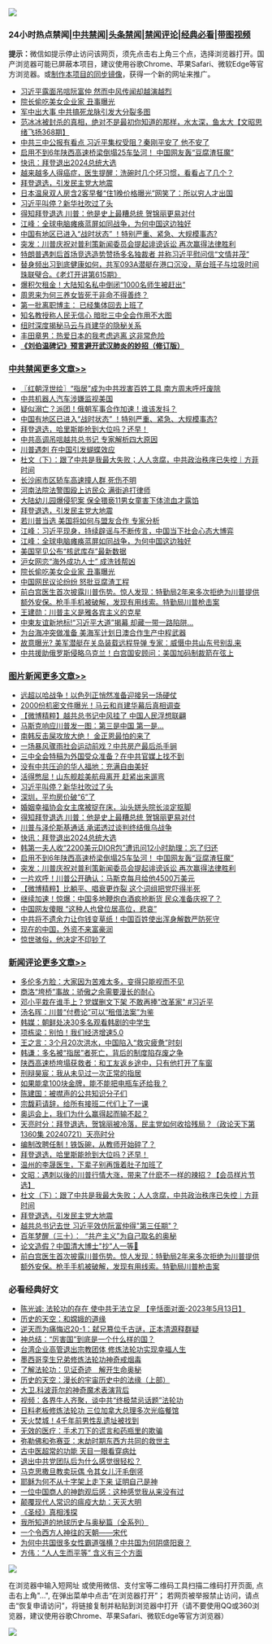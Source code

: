 ![](https://raw.githubusercontent.com/jsvpn/jsproxy/dev/64photo/fqnews-qr.jpg)

<div id="tt">
<h3>24小时热点禁闻|<a href="#%E4%B8%AD%E5%85%B1%E7%A6%81%E9%97%BB%E6%9B%B4%E5%A4%9A%E6%96%87%E7%AB%A0">中共禁闻</a>|<a href="#%E5%9B%BE%E7%89%87%E6%96%B0%E9%97%BB%E6%9B%B4%E5%A4%9A%E6%96%87%E7%AB%A0">头条禁闻</a>|<a href="#%E6%96%B0%E9%97%BB%E8%AF%84%E8%AE%BA%E6%9B%B4%E5%A4%9A%E6%96%87%E7%AB%A0">禁闻评论|<a href="#%E5%BF%85%E7%9C%8B%E7%BB%8F%E5%85%B8%E5%A5%BD%E6%96%87">经典必看</a>|<a href="https://2654106.xyz/3" target="_blank">带图视频</a></h3>
<div><b>提示：</b>微信如提示停止访问该网页，须先点击右上角三个点，选择浏览器打开。国产浏览器可能已屏蔽本项目，建议使用谷歌Chrome、苹果Safari、微软Edge等官方浏览器。或<a href="%E5%88%B6%E4%BD%9Cgit%E7%A6%81%E9%97%BB%E9%95%9C%E5%83%8F.md">制作本项目的同步镜像</a>，获得一个新的网址来推广。</div>
<ul>

<li><a href="/baitai/20240721/2065041.md">习近平露面吊唁阮富仲 然而中风传闻却越演越烈</a></li>
<li><a href="/cbnews/20240721/2065050.md">院长偷吃美女企业家 丑事曝光</a></li>
<li><a href="/ccpdope/20240721/2064978.md">军中出大事 中共搞死龙脉引发大分裂多图</a></li>
<li><a href="/sohnews/20240721/2064902.md">范冰冰被封杀的真相，绝对不是最初你知道的那样，水太深，鱼太大【文昭思绪飞扬368期】</a></li>
<li><a href="/baitai/20240722/2065097.md">中共三中公报有看点 习近平集权受阻？秦刚平安了 他不安了</a></li>
<li><a href="/topimagenews/20240721/2065044.md">启用不到6年陕西高速桥梁倒塌25车坠河！ 中国网友轰“豆腐渣狂魔”</a></li>
<li><a href="/topimagenews/20240722/2065110.md">快讯：拜登退出2024总统大选</a></li>
<li><a href="/health/20240721/2065020.md">越来越多人得癌症，医生提醒：洗碗时几个坏习惯，看看占了几个？</a></li>
<li><a href="/comments/20240722/2065131.md">拜登退选，引发民主党大地震</a></li>
<li><a href="/funmedia/20240721/2065089.md">日本温泉双人房含2客早餐“住1晚价格曝光”网笑了：所以穷人才出国</a></li>
<li><a href="/topimagenews/20240722/2065169.md">习近平叫停？新华社吹过了头</a></li>
<li><a href="/topimagenews/20240722/2065122.md">得知拜登退选 川普：他是史上最糟总统 贺锦丽更易对付</a></li>
<li><a href="/cbnews/20240721/2065086.md">江峰：全球电脑瘫痪蓝屏如同战争，为何中国这边独好</a></li>
<li><a href="/cbnews/20240722/2065185.md">中国有地区已进入“战时状态” ！特别严重、紧急、大规模事态?</a></li>
<li><a href="/topimagenews/20240721/2064971.md">突发：川普庆祝对普利策新闻委员会提起诽谤诉讼 再次赢得法律胜利</a></li>
<li><a href="/headline/20240721/2065011.md">特朗普遇刺后首场竞选造势赞扬多名独裁者 并称习近平慰问信“文情并茂”</a></li>
<li><a href="/sohnews/20240721/2065003.md">替身频出习到底健康如何，共军093A潜艇在港口沉没，草台班子与垃圾时间珠联璧合。《老灯开讲第615期》</a></li>
<li><a href="/cnnews/20240722/2065126.md">爆积欠租金！大陆知名私中倒闭“1000名师生被赶出”</a></li>
<li><a href="/sohnews/20240721/2065061.md">周恩来为何三养女皆死于非命不得善终？</a></li>
<li><a href="/lifebaike/20240721/2065070.md">第一批离职博主： 已经集体回去上班了</a></li>
<li><a href="/ccpdope/20240721/2065043.md">知名教授称人民无信心 暗批三中全会作用不大图</a></li>
<li><a href="/baitai/20240722/2065156.md">纽时深度揭秘马云与肖建华的隐秘关系</a></li>
<li><a href="/worldnews/20240721/2064984.md">丰田章男：热爱日本的我考虑逃离 这非常危险</a></li>
<li><b><a href="/comments/20200207/1272816.md" target="_blank">《刘伯温碑记》预言避开武汉肺炎的妙招（修订版）</a></b></li>
</ul>
</div>

<div class="catlist">
<h3><a href="/cbnews/" target="_blank">中共禁闻</a><span><a href="/cbnews/" target="_blank" rel="nofollow">更多文章>></a></span></h3>
<ul>
<li><a href="/cbnews/20240722/2065253.md" target="_blank">〖红朝浮世绘〗“指居”成为中共戕害百姓工具 南方周末呼吁废除</a></li>
<li><a href="/cbnews/20240722/2065216.md" target="_blank">中共机器人汽车涉嫌监视美国</a></li>
<li><a href="/cbnews/20240722/2065215.md" target="_blank">疑似溺亡？派团！俄朝军事合作加速！谁该发抖？</a></li>
<li><a href="/cbnews/20240722/2065185.md" target="_blank">中国有地区已进入“战时状态” ！特别严重、紧急、大规模事态?</a></li>
<li><a href="/comments/20240722/2065184.md" target="_blank">拜登退选，哈里斯能抢到大位吗？还早！</a></li>
<li><a href="/cbnews/20240722/2065171.md" target="_blank">中共高调吊唁越共总书记 专家解析四大原因</a></li>
<li><a href="/cbnews/20240722/2065170.md" target="_blank">川普遇刺 在中国引发蝴蝶效应</a></li>
<li><a href="/comments/20240722/2065152.md" target="_blank">杜文（下）：跟了中共是我最大失败；人人贪腐，中共政治秩序已失控｜方菲时间</a></li>
<li><a href="/cbnews/20240722/2065143.md" target="_blank">长沙闹市区轿车高速撞人群 死伤不明</a></li>
<li><a href="/cbnews/20240722/2065142.md" target="_blank">河南法院法警围殴上访民众 满街追打律师</a></li>
<li><a href="/cbnews/20240722/2065132.md" target="_blank">大陆幼儿园爆侵犯案 保全猥亵11男女童害下体流血才露馅</a></li>
<li><a href="/comments/20240722/2065131.md" target="_blank">拜登退选，引发民主党大地震</a></li>
<li><a href="/cbnews/20240722/2065099.md" target="_blank">若川普当选 美国将如何与盟友合作 专家分析</a></li>
<li><a href="/cbnews/20240721/2065087.md" target="_blank">江峰：习近平现身，持续辟谣与不断传言，中国当下社会心态大博弈</a></li>
<li><a href="/cbnews/20240721/2065086.md" target="_blank">江峰：全球电脑瘫痪蓝屏如同战争，为何中国这边独好</a></li>
<li><a href="/cbnews/20240721/2065053.md" target="_blank">美国罕见公布“核武库存”最新数据</a></li>
<li><a href="/cbnews/20240721/2065051.md" target="_blank">沪女网恋“海外成功人士” 成洗钱帮凶</a></li>
<li><a href="/cbnews/20240721/2065050.md" target="_blank">院长偷吃美女企业家 丑事曝光</a></li>
<li><a href="/cbnews/20240721/2065049.md" target="_blank">中国网民议论纷纷 怒批豆腐渣工程</a></li>
<li><a href="/comments/20240721/2065046.md" target="_blank">前白宫医生首次披露川普伤势。惊人发现：特勤局2年来多次拒绝为川普提供额外安保。枪手手机被破解，发现有用线索。特勤局川普枪击案</a></li>
<li><a href="/comments/20240721/2065039.md" target="_blank">王建勋：川普主义是雅各宾主义的克星</a></li>
<li><a href="/cbnews/20240721/2064991.md" target="_blank">中柬友谊新地标!“习近平大道”揭幕 却藏一带一路陷阱…</a></li>
<li><a href="/cbnews/20240721/2064974.md" target="_blank">为台海冲突做准备 美海军计划日澳合作生产中程武器</a></li>
<li><a href="/cbnews/20240721/2064973.md" target="_blank">故意曝光? 美军潜艇在关岛装载远程导弹 专家：威慑中共山东号别乱来</a></li>
<li><a href="/cbnews/20240721/2064972.md" target="_blank">中共援助俄罗斯侵略乌克兰！白宫国安顾问：美国加码制裁箭在弦上</a></li>

</ul>
</div>
<div class="catlist">
<h3><a href="/topimagenews/" target="_blank">图片新闻</a><span><a href="/topimagenews/" target="_blank" rel="nofollow">更多文章>></a></span></h3>
<ul>
<li><a href="/topimagenews/20240722/2065241.md" target="_blank">远超以哈战争！以色列正悄然准备迎接另一场硬仗</a></li>
<li><a href="/topimagenews/20240722/2065240.md" target="_blank">2000份机密文件曝光！马云和肖建华幕后真相调查</a></li>
<li><a href="/topimagenews/20240722/2065239.md" target="_blank">【微博精粹】越共总书记中风挂了 中国人民浮想联翩</a></li>
<li><a href="/topimagenews/20240722/2065210.md" target="_blank">马斯克响应川普发一图：第三是中国 第一是…</a></li>
<li><a href="/topimagenews/20240722/2065209.md" target="_blank">南韩反击屎攻放大绝！ 金正恩最怕的来了</a></li>
<li><a href="/topimagenews/20240722/2065197.md" target="_blank">一场暴风骤雨社会运动前戏？中共房产最后杀手锏</a></li>
<li><a href="/topimagenews/20240722/2065196.md" target="_blank">三中全会特稿为外国受众准备？在中共官媒上找不到</a></li>
<li><a href="/topimagenews/20240722/2065183.md" target="_blank">没有中共压迫的华人福地：充满自由美好</a></li>
<li><a href="/topimagenews/20240722/2065182.md" target="_blank">活得憋屈！山东舰趁美航母离开 赶紧出来遛弯</a></li>
<li><a href="/topimagenews/20240722/2065169.md" target="_blank">习近平叫停？新华社吹过了头</a></li>
<li><a href="/topimagenews/20240722/2065168.md" target="_blank">深圳，平均房价破“6”了</a></li>
<li><a href="/topimagenews/20240722/2065167.md" target="_blank">婚姻幸福协会女主席被捉在床，汕头姘头院长淡定抠脚</a></li>
<li><a href="/topimagenews/20240722/2065122.md" target="_blank">得知拜登退选 川普：他是史上最糟总统 贺锦丽更易对付</a></li>
<li><a href="/topimagenews/20240722/2065115.md" target="_blank">川普与泽伦斯基通话 承诺透过谈判终结俄乌战争</a></li>
<li><a href="/topimagenews/20240722/2065110.md" target="_blank">快讯：拜登退出2024总统大选</a></li>
<li><a href="/topimagenews/20240721/2065076.md" target="_blank">韩第一夫人收“2200美元DIOR包”遭讯问12小时助理：忘了归还</a></li>
<li><a href="/topimagenews/20240721/2065044.md" target="_blank">启用不到6年陕西高速桥梁倒塌25车坠河！ 中国网友轰“豆腐渣狂魔”</a></li>
<li><a href="/topimagenews/20240721/2064971.md" target="_blank">突发：川普庆祝对普利策新闻委员会提起诽谤诉讼 再次赢得法律胜利</a></li>
<li><a href="/topimagenews/20240721/2064955.md" target="_blank">一片欢呼！川普公开确认：马斯克每月给他4500万美元</a></li>
<li><a href="/topimagenews/20240721/2064954.md" target="_blank">【微博精粹】比躺平、唱衰更炸裂 这个词组把党吓得半死</a></li>
<li><a href="/topimagenews/20240721/2064953.md" target="_blank">继续加速！惊爆：中国多地鞭炮白酒疯抢断货 民众准备庆祝了？</a></li>
<li><a href="/topimagenews/20240721/2064907.md" target="_blank">中国网友傻眼 “这种人也曾位居高位，悲哀”</a></li>
<li><a href="/topimagenews/20240721/2064872.md" target="_blank">中共将不遗余力让你钱变草纸！中国百姓使出浑身解数严防死守</a></li>
<li><a href="/topimagenews/20240721/2064871.md" target="_blank">现在的中国，外资不来富豪润</a></li>
<li><a href="/topimagenews/20240721/2064855.md" target="_blank">惊世骇俗，他决定不印钞了</a></li>

</ul>
</div>
<div class="catlist">
<h3><a href="/comments/" target="_blank">新闻评论</a><span><a href="/comments/" target="_blank" rel="nofollow">更多文章>></a></span></h3>
<ul>
<li><a href="/comments/20240722/2065249.md" target="_blank">多伦多方脸：大家因为苦难太多，变得只能视而不见</a></li>
<li><a href="/comments/20240722/2065248.md" target="_blank">商洛“垮桥”事故：骄傲之余需要漫长的耐心</a></li>
<li><a href="/comments/20240722/2065237.md" target="_blank">邓小平栽在谁手上？党媒删文下架 不敢再捧&quot;改革家&quot; #习近平</a></li>
<li><a href="/comments/20240722/2065228.md" target="_blank">汤名晖：川普“付费论”可以“租借法案”为鉴</a></li>
<li><a href="/comments/20240722/2065227.md" target="_blank">韩媒：朝鲜处决30多名观看韩剧的中学生</a></li>
<li><a href="/comments/20240722/2065226.md" target="_blank">项栋梁：别怕！我们经济增速5.0</a></li>
<li><a href="/comments/20240722/2065225.md" target="_blank">王之言：3个月20次洪水，中国陷入“救灾疲惫”时刻</a></li>
<li><a href="/comments/20240722/2065224.md" target="_blank">韩谦：多名被“指居”者死亡，背后的制度陷存废之争</a></li>
<li><a href="/comments/20240722/2065223.md" target="_blank">陕西高速桥垮塌获救者：和工友返乡途中，只有他打开了车窗</a></li>
<li><a href="/comments/20240722/2065222.md" target="_blank">刑辩昊宸：我从未见过一次正常的指居</a></li>
<li><a href="/comments/20240722/2065221.md" target="_blank">如果能拿100块金牌，能不能把电瓶车还给我？</a></li>
<li><a href="/comments/20240722/2065220.md" target="_blank">陈建国：被噤声的公共知识分子们</a></li>
<li><a href="/comments/20240722/2065219.md" target="_blank">宗馥莉请辞，给所有接班二代们上了一课</a></li>
<li><a href="/comments/20240722/2065218.md" target="_blank">奥运会上，我们为什么赢得起而输不起？</a></li>
<li><a href="/comments/20240722/2065207.md" target="_blank">天亮时分：拜登退选，贺锦丽被冷落，民主党如何收拾残局？（政论天下第1360集 20240721）天亮时分</a></li>
<li><a href="/comments/20240722/2065187.md" target="_blank">编制改聘任制！铁饭碗，从教师开始碎了？</a></li>
<li><a href="/comments/20240722/2065184.md" target="_blank">拜登退选，哈里斯能抢到大位吗？还早！</a></li>
<li><a href="/comments/20240722/2065172.md" target="_blank">温州的李晟医生，下辈子别再饿着肚子加班了</a></li>
<li><a href="/comments/20240722/2065165.md" target="_blank">文昭：遇刺以後的川普行情大涨，带来了什麽不一样的辣招？【会员样片节选】</a></li>
<li><a href="/comments/20240722/2065152.md" target="_blank">杜文（下）：跟了中共是我最大失败；人人贪腐，中共政治秩序已失控｜方菲时间</a></li>
<li><a href="/comments/20240722/2065131.md" target="_blank">拜登退选，引发民主党大地震</a></li>
<li><a href="/comments/20240721/2065088.md" target="_blank">越共总书记去世 习近平效仿阮富仲得&quot;第三任期&quot;？</a></li>
<li><a href="/comments/20240721/2065025.md" target="_blank">百年梦醒（三十）：  “共产主义”为自己取名的奥秘</a></li>
<li><a href="/comments/20240721/2065062.md" target="_blank">论文造假？中国清大博士&quot;抄&quot;人一等💯</a></li>
<li><a href="/comments/20240721/2065046.md" target="_blank">前白宫医生首次披露川普伤势。惊人发现：特勤局2年来多次拒绝为川普提供额外安保。枪手手机被破解，发现有用线索。特勤局川普枪击案</a></li>

</ul>
</div>

<div class="catlist">
<h3>必看经典好文</h3>
<ul>
<li><a href="/comments/20230513/1884082.md" target="_blank">陈光诚: 法轮功的存在 使中共无法立足 【辛恬面对面-2023年5月13日】</a></li>
<li><a href="/cbnews/20190219/1083302.md" target="_blank">历史的天空：和嫦娥的道缘</a></li>
<li><a href="/tculture/20190304/1091076.md" target="_blank">逆天而为痛悔迟20-1：弑兄篡位千古谜，正本清源释群疑</a></li>
<li><a href="/comments/20211016/1639471.md" target="_blank">神总结：“厉害国”到底是一个什么样的国？</a></li>
<li><a href="/comments/20200528/1335859.md" target="_blank">台湾企业高管退出宗教团体 修炼法轮功实现幸福人生</a></li>
<li><a href="/topimagenews/20210214/1487270.md" target="_blank">墨西哥孪生兄弟修炼法轮功神奇戒烟毒</a></li>
<li><a href="/comments/20200307/1289968.md" target="_blank">了解法轮功：见证奇迹　解开生命奥秘</a></li>
<li><a href="/tculture/20121025/73065.md" target="_blank">历史的天空：漫长的宇宙历史中的法缘（上部）</a></li>
<li><a href="/ccpdope/20220710/1756358.md" target="_blank">大卫.科波菲尔的神奇魔术表演背后</a></li>
<li><a href="/comments/20220514/1732752.md" target="_blank">视频：各界牛人齐聚，谈中共“终极禁忌话题”法轮功</a></li>
<li><a href="/comments/20200531/1337359.md" target="_blank">日料老板修炼法轮功 三位加拿大总理多次光临餐馆</a></li>
<li><a href="/ccpdope/20181219/1049286.md" target="_blank">天火焚城！4千年前男性乱遗址被找到</a></li>
<li><a href="/sohnews/20160119/493472.md" target="_blank">无效的医疗：手术刀下的谎言和药瓶里的欺骗</a></li>
<li><a href="/tculture/20200911/132247.md" target="_blank">弥勒佛和弥赛亚：末劫时期东西方共同的救世主</a></li>
<li><a href="/lifebaike/20170523/762432.md" target="_blank">古中医超常的功能 天目一眼看穿病灶</a></li>
<li><a href="/comments/20220806/1768236.md" target="_blank">退出中共党团队后为什么感觉很轻松？</a></li>
<li><a href="/lifebaike/20180921/1001202.md" target="_blank">马克思撒旦教卖玩偶 令其女儿汗毛倒竖</a></li>
<li><a href="/ccpdope/20190803/1168965.md" target="_blank">耶稣为何不从十字架上走下来 证明自己是神</a></li>
<li><a href="/comments/20230301/1854831.md" target="_blank">一位中国商人的神韵观后感：这种感觉我从来没有过</a></li>
<li><a href="/comments/20200619/783185.md" target="_blank">颠覆现代人常识的瘟疫大劫：天灭大明</a></li>
<li><a href="/tculture/20201113/1430493.md" target="_blank">《圣经》真相浅探</a></li>
<li><a href="/comments/20220601/1740278.md" target="_blank">我所知道的地球历史与奥秘篇（全系列）</a></li>
<li><a href="/lifebaike/20211124/1656686.md" target="_blank">一个令西方人神往的天朝——宋代</a></li>
<li><a href="/comments/20240126/1992850.md" target="_blank">为何中共国很多女性霸道强横？中共国为何阴盛阳衰？</a></li>
<li><a href="/comments/20200720/1363377.md" target="_blank">方伟：“人人生而平等” 含义有三个方面</a></li>

</ul>
</div>

![](https://raw.githubusercontent.com/jsvpn/jsproxy/dev/64photo/fqnews-qr.jpg)

在浏览器中输入短网址 或使用微信、支付宝等二维码工具扫描二维码打开页面, 点击右上角"...", 在弹出菜单中点击“在浏览器打开”； 若网页被举报禁止访问，请点击“恢复申请访问”，将链接复制并粘贴到浏览器中打开（请不要使用QQ或360浏览器，建议使用谷歌Chrome、苹果Safari、微软Edge等官方浏览器）

![](https://raw.githubusercontent.com/jsvpn/jsproxy/dev/64photo/wx.jpg)